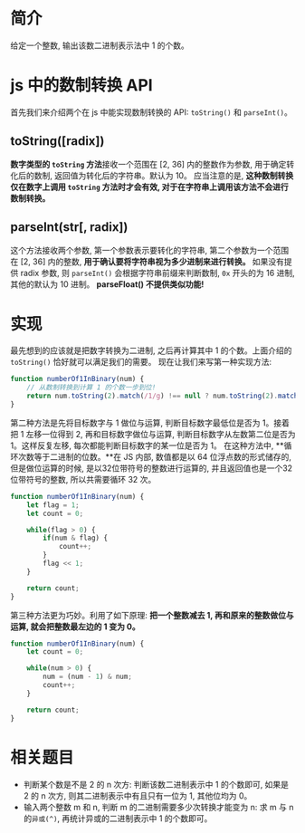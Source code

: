 # 简介
给定一个整数, 输出该数二进制表示法中 1 的个数。

# js 中的数制转换 API
首先我们来介绍两个在 js 中能实现数制转换的 API: `toString()` 和 `parseInt()`。

## toString([radix])
**数字类型的 `toString` 方法**接收一个范围在 [2, 36] 内的整数作为参数, 用于确定转化后的数制, 返回值为转化后的字符串。默认为 10。
应当注意的是, **这种数制转换仅在数字上调用 `toString` 方法时才会有效, 对于在字符串上调用该方法不会进行数制转换。**

## parseInt(str[, radix])
这个方法接收两个参数, 第一个参数表示要转化的字符串, 第二个参数为一个范围在 [2, 36] 内的整数, **用于确认要将字符串视为多少进制来进行转换。**
如果没有提供 radix 参数, 则 `parseInt()` 会根据字符串前缀来判断数制, `0x` 开头的为 16 进制, 其他的默认为 10 进制。
**parseFloat() 不提供类似功能!**

# 实现
最先想到的应该就是把数字转换为二进制, 之后再计算其中 1 的个数。上面介绍的 `toString()` 恰好就可以满足我们的需要。
现在让我们来写第一种实现方法:
```js
function numberOf1InBinary(num) {
    // 从数制转换到计算 1 的个数一步到位!
    return num.toString(2).match(/1/g) !== null ? num.toString(2).match(/1/g).length : 0;
}
```
第二种方法是先将目标数字与 1 做位与运算, 判断目标数字最低位是否为 1。接着把 1 左移一位得到 2, 再和目标数字做位与运算, 判断目标数字从左数第二位是否为 1。这样反复左移, 每次都能判断目标数字的某一位是否为 1。
在这种方法中, **循环次数等于二进制的位数。**在 JS 内部, 数值都是以 64 位浮点数的形式储存的, 但是做位运算的时候, 是以32位带符号的整数进行运算的, 并且返回值也是一个32位带符号的整数, 所以共需要循环 32 次。
```js
function numberOf1InBinary(num) {
    let flag = 1;
    let count = 0;

    while(flag > 0) {
        if(num & flag) {
            count++;
        }
        flag << 1;
    }

    return count;
}
```
第三种方法更为巧妙。利用了如下原理: **把一个整数减去 1, 再和原来的整数做位与运算, 就会把整数最左边的 1 变为 0。**
```js
function numberOf1InBinary(num) {
    let count = 0;

    while(num > 0) {
        num = (num - 1) & num;
        count++;
    }

    return count;
}
```

# 相关题目
* 判断某个数是不是 2 的 n 次方: 判断该数二进制表示中 1 的个数即可, 如果是 2 的 n 次方, 则其二进制表示中有且只有一位为 1, 其他位均为 0。
* 输入两个整数 m 和 n, 判断 m 的二进制需要多少次转换才能变为 n: 求 m 与 n 的`异或(^)`, 再统计异或的二进制表示中 1 的个数即可。